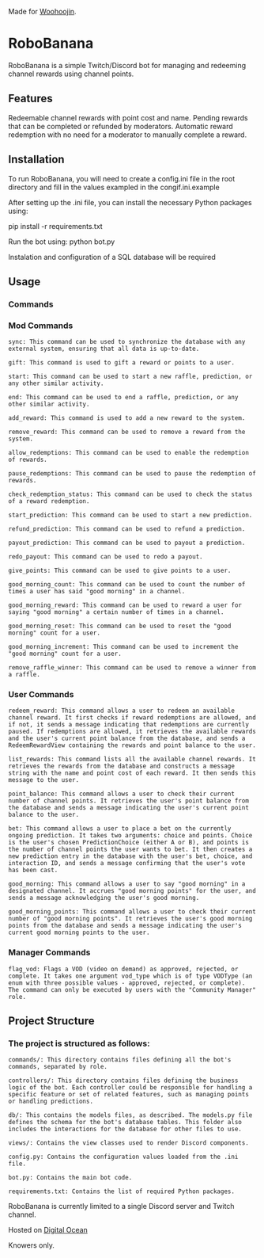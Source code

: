 Made for [Woohoojin](https://twitch.tv/woohoojin).


# RoboBanana
RoboBanana is a simple Twitch/Discord bot for managing and redeeming channel rewards using channel points.

## Features
Redeemable channel rewards with point cost and name.
Pending rewards that can be completed or refunded by moderators.
Automatic reward redemption with no need for a moderator to manually complete a reward.




## Installation
To run RoboBanana, you will need to create a config.ini file in the root directory and fill in the values exampled in the congif.ini.example

After setting up the .ini file, you can install the necessary Python packages using:

pip install -r requirements.txt

Run the bot using:
python bot.py

Instalation and configuration of a SQL database will be required


## Usage
### Commands
### Mod Commands
    sync: This command can be used to synchronize the database with any external system, ensuring that all data is up-to-date.

    gift: This command is used to gift a reward or points to a user.

    start: This command can be used to start a new raffle, prediction, or any other similar activity.

    end: This command can be used to end a raffle, prediction, or any other similar activity.

    add_reward: This command is used to add a new reward to the system.

    remove_reward: This command can be used to remove a reward from the system.

    allow_redemptions: This command can be used to enable the redemption of rewards.

    pause_redemptions: This command can be used to pause the redemption of rewards.

    check_redemption_status: This command can be used to check the status of a reward redemption.

    start_prediction: This command can be used to start a new prediction.

    refund_prediction: This command can be used to refund a prediction.

    payout_prediction: This command can be used to payout a prediction.

    redo_payout: This command can be used to redo a payout.

    give_points: This command can be used to give points to a user.

    good_morning_count: This command can be used to count the number of times a user has said "good morning" in a channel.

    good_morning_reward: This command can be used to reward a user for saying "good morning" a certain number of times in a channel.

    good_morning_reset: This command can be used to reset the "good morning" count for a user.

    good_morning_increment: This command can be used to increment the "good morning" count for a user.

    remove_raffle_winner: This command can be used to remove a winner from a raffle.

### User Commands

    redeem_reward: This command allows a user to redeem an available channel reward. It first checks if reward redemptions are allowed, and if not, it sends a message indicating that redemptions are currently paused. If redemptions are allowed, it retrieves the available rewards and the user's current point balance from the database, and sends a RedeemRewardView containing the rewards and point balance to the user.

    list_rewards: This command lists all the available channel rewards. It retrieves the rewards from the database and constructs a message string with the name and point cost of each reward. It then sends this message to the user.

    point_balance: This command allows a user to check their current number of channel points. It retrieves the user's point balance from the database and sends a message indicating the user's current point balance to the user.

    bet: This command allows a user to place a bet on the currently ongoing prediction. It takes two arguments: choice and points. Choice is the user's chosen PredictionChoice (either A or B), and points is the number of channel points the user wants to bet. It then creates a new prediction entry in the database with the user's bet, choice, and interaction ID, and sends a message confirming that the user's vote has been cast.

    good_morning: This command allows a user to say "good morning" in a designated channel. It accrues "good morning points" for the user, and sends a message acknowledging the user's good morning.

    good_morning_points: This command allows a user to check their current number of "good morning points". It retrieves the user's good morning points from the database and sends a message indicating the user's current good morning points to the user.

### Manager Commands 

    flag_vod: Flags a VOD (video on demand) as approved, rejected, or complete. It takes one argument vod_type which is of type VODType (an enum with three possible values - approved, rejected, or complete). The command can only be executed by users with the "Community Manager" role. 




## Project Structure
### The project is structured as follows:

    commands/: This directory contains files defining all the bot's commands, separated by role.

    controllers/: This directory contains files defining the business logic of the bot. Each controller could be responsible for handling a specific feature or set of related features, such as managing points or handling predictions. 

    db/: This contains the models files, as described. The models.py file defines the schema for the bot's database tables. This folder also includes the interactions for the database for other files to use.

    views/: Contains the view classes used to render Discord components.
        
    config.py: Contains the configuration values loaded from the .ini file.

    bot.py: Contains the main bot code.

    requirements.txt: Contains the list of required Python packages.

RoboBanana is currently limited to a single Discord server and Twitch channel.

Hosted on [Digital Ocean](https://m.do.co/c/4ec28adf00bb)

Knowers only.
